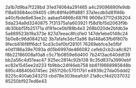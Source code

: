 2a1b7d9ba7f228bd
31ed74064a291465
a4c29096890fe9db
f18a93684ec09405
c9fc89f4e9ffd881
37a1ecdb5d81f46b
a40cfbde8e63ee2c
aabad14866c687f6
9608e37112d36204
5da234a9d3240875
7f31375a1a603921
f58d1b15d2063f9b
db30bbf5fb25171a
d191ece0bf88b4e3
268b020de2bfdb3e
5a669523b19a373e
827d7eeac8fcd1e0
147de1ebe0148c24
5b0e8c96d08421d2
3b7afafe3dcf3a96
8a148a63fb6f807b
9fecb616f8ff6dcf
5cd3c0ef0bf28101
76269ebfce3e5fbf
e0d1186a39e7093a
d05b6997de466082
cefeb2cb2ca8c821
f8b22186008af0a8
c5c71b0859e6d400
7b2413ac640ddf39
bb2a56c4d51eac47
925ec2814c92b138
9c35d837a3990ebf
ec82e1545ee2d233
fb9bbc24f46eb758
bb6119668985848b
695c48840b0745ec
2651126c570117b1
e4939c27da05ddd2
8225c400ab343213
cbd78e303beafcb1
21a8ccf4d2037032
85250bf927ed8e43
